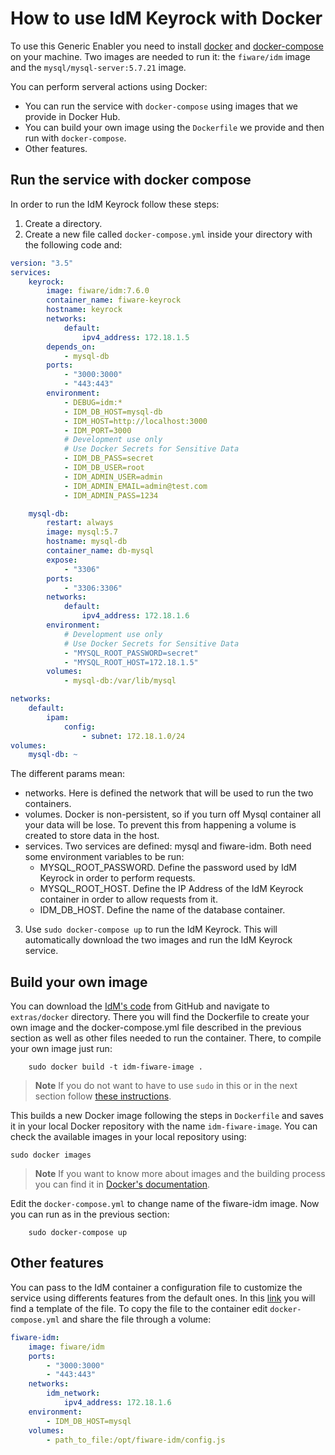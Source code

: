 # How to use IdM Keyrock with Docker

To use this Generic Enabler you need to install
[docker](https://docs.docker.com/installation/) and
[docker-compose](https://docs.docker.com/compose/install/) on your machine. Two
images are needed to run it: the `fiware/idm` image and the
`mysql/mysql-server:5.7.21` image.

You can perform serveral actions using Docker:

-   You can run the service with `docker-compose` using images that we provide
    in Docker Hub.
-   You can build your own image using the `Dockerfile` we provide and then run
    with `docker-compose`.
-   Other features.

## Run the service with docker compose

In order to run the IdM Keyrock follow these steps:

1.  Create a directory.
2.  Create a new file called `docker-compose.yml` inside your directory with the
    following code and:

```yml
version: "3.5"
services:
    keyrock:
        image: fiware/idm:7.6.0
        container_name: fiware-keyrock
        hostname: keyrock
        networks:
            default:
                ipv4_address: 172.18.1.5
        depends_on:
            - mysql-db
        ports:
            - "3000:3000"
            - "443:443"
        environment:
            - DEBUG=idm:*
            - IDM_DB_HOST=mysql-db
            - IDM_HOST=http://localhost:3000
            - IDM_PORT=3000
            # Development use only
            # Use Docker Secrets for Sensitive Data
            - IDM_DB_PASS=secret
            - IDM_DB_USER=root
            - IDM_ADMIN_USER=admin
            - IDM_ADMIN_EMAIL=admin@test.com
            - IDM_ADMIN_PASS=1234

    mysql-db:
        restart: always
        image: mysql:5.7
        hostname: mysql-db
        container_name: db-mysql
        expose:
            - "3306"
        ports:
            - "3306:3306"
        networks:
            default:
                ipv4_address: 172.18.1.6
        environment:
            # Development use only
            # Use Docker Secrets for Sensitive Data
            - "MYSQL_ROOT_PASSWORD=secret"
            - "MYSQL_ROOT_HOST=172.18.1.5"
        volumes:
            - mysql-db:/var/lib/mysql

networks:
    default:
        ipam:
            config:
                - subnet: 172.18.1.0/24
volumes:
    mysql-db: ~
```

The different params mean:

-   networks. Here is defined the network that will be used to run the two
    containers.
-   volumes. Docker is non-persistent, so if you turn off Mysql container all
    your data will be lose. To prevent this from happening a volume is created
    to store data in the host.
-   services. Two services are defined: mysql and fiware-idm. Both need some
    environment variables to be run:
    -   MYSQL_ROOT_PASSWORD. Define the password used by IdM Keyrock in order to
        perform requests.
    -   MYSQL_ROOT_HOST. Define the IP Address of the IdM Keyrock container in
        order to allow requests from it.
    -   IDM_DB_HOST. Define the name of the database container.

3.  Use `sudo docker-compose up` to run the IdM Keyrock. This will automatically
    download the two images and run the IdM Keyrock service.

## Build your own image

You can download the [IdM's code](https://github.com/ging/fiware-idm) from
GitHub and navigate to `extras/docker` directory. There you will find the
Dockerfile to create your own image and the docker-compose.yml file described in
the previous section as well as other files needed to run the container. There,
to compile your own image just run:

```console
    sudo docker build -t idm-fiware-image .
```

> **Note** If you do not want to have to use `sudo` in this or in the next
> section follow
> [these instructions](https://docs.docker.com/installation/ubuntulinux/#create-a-docker-group).

This builds a new Docker image following the steps in `Dockerfile` and saves it
in your local Docker repository with the name `idm-fiware-image`. You can check
the available images in your local repository using:

```console
sudo docker images
```

> **Note** If you want to know more about images and the building process you
> can find it in
> [Docker's documentation](https://docs.docker.com/userguide/dockerimages/).

Edit the `docker-compose.yml` to change name of the fiware-idm image. Now you
can run as in the previous section:

```console
    sudo docker-compose up
```

## Other features

You can pass to the IdM container a configuration file to customize the service
using differents features from the default ones. In this
[link](https://github.com/ging/fiware-idm/blob/master/config.js.template) you
will find a template of the file. To copy the file to the container edit
`docker-compose.yml` and share the file through a volume:

```yml
fiware-idm:
    image: fiware/idm
    ports:
        - "3000:3000"
        - "443:443"
    networks:
        idm_network:
            ipv4_address: 172.18.1.6
    environment:
        - IDM_DB_HOST=mysql
    volumes:
        - path_to_file:/opt/fiware-idm/config.js
```
